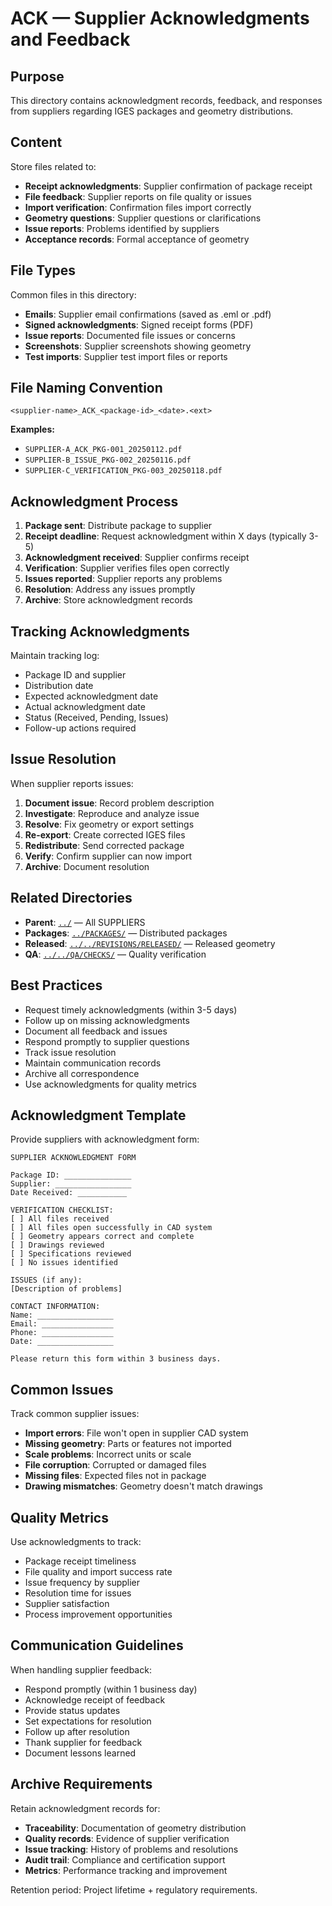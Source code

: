 # ACK — Supplier Acknowledgments and Feedback

## Purpose

This directory contains acknowledgment records, feedback, and responses from suppliers regarding IGES packages and geometry distributions.

## Content

Store files related to:
- **Receipt acknowledgments**: Supplier confirmation of package receipt
- **File feedback**: Supplier reports on file quality or issues
- **Import verification**: Confirmation files import correctly
- **Geometry questions**: Supplier questions or clarifications
- **Issue reports**: Problems identified by suppliers
- **Acceptance records**: Formal acceptance of geometry

## File Types

Common files in this directory:
- **Emails**: Supplier email confirmations (saved as .eml or .pdf)
- **Signed acknowledgments**: Signed receipt forms (PDF)
- **Issue reports**: Documented file issues or concerns
- **Screenshots**: Supplier screenshots showing geometry
- **Test imports**: Supplier test import files or reports

## File Naming Convention

```
<supplier-name>_ACK_<package-id>_<date>.<ext>
```

**Examples:**
- `SUPPLIER-A_ACK_PKG-001_20250112.pdf`
- `SUPPLIER-B_ISSUE_PKG-002_20250116.pdf`
- `SUPPLIER-C_VERIFICATION_PKG-003_20250118.pdf`

## Acknowledgment Process

1. **Package sent**: Distribute package to supplier
2. **Receipt deadline**: Request acknowledgment within X days (typically 3-5)
3. **Acknowledgment received**: Supplier confirms receipt
4. **Verification**: Supplier verifies files open correctly
5. **Issues reported**: Supplier reports any problems
6. **Resolution**: Address any issues promptly
7. **Archive**: Store acknowledgment records

## Tracking Acknowledgments

Maintain tracking log:
- Package ID and supplier
- Distribution date
- Expected acknowledgment date
- Actual acknowledgment date
- Status (Received, Pending, Issues)
- Follow-up actions required

## Issue Resolution

When supplier reports issues:
1. **Document issue**: Record problem description
2. **Investigate**: Reproduce and analyze issue
3. **Resolve**: Fix geometry or export settings
4. **Re-export**: Create corrected IGES files
5. **Redistribute**: Send corrected package
6. **Verify**: Confirm supplier can now import
7. **Archive**: Document resolution

## Related Directories

- **Parent**: [`../`](../) — All SUPPLIERS
- **Packages**: [`../PACKAGES/`](../PACKAGES/) — Distributed packages
- **Released**: [`../../REVISIONS/RELEASED/`](../../REVISIONS/RELEASED/) — Released geometry
- **QA**: [`../../QA/CHECKS/`](../../QA/CHECKS/) — Quality verification

## Best Practices

- Request timely acknowledgments (within 3-5 days)
- Follow up on missing acknowledgments
- Document all feedback and issues
- Respond promptly to supplier questions
- Track issue resolution
- Maintain communication records
- Archive all correspondence
- Use acknowledgments for quality metrics

## Acknowledgment Template

Provide suppliers with acknowledgment form:

```
SUPPLIER ACKNOWLEDGMENT FORM

Package ID: _______________
Supplier: _________________
Date Received: ___________

VERIFICATION CHECKLIST:
[ ] All files received
[ ] All files open successfully in CAD system
[ ] Geometry appears correct and complete
[ ] Drawings reviewed
[ ] Specifications reviewed
[ ] No issues identified

ISSUES (if any):
[Description of problems]

CONTACT INFORMATION:
Name: _________________
Email: ________________
Phone: ________________
Date: _________________

Please return this form within 3 business days.
```

## Common Issues

Track common supplier issues:
- **Import errors**: File won't open in supplier CAD system
- **Missing geometry**: Parts or features not imported
- **Scale problems**: Incorrect units or scale
- **File corruption**: Corrupted or damaged files
- **Missing files**: Expected files not in package
- **Drawing mismatches**: Geometry doesn't match drawings

## Quality Metrics

Use acknowledgments to track:
- Package receipt timeliness
- File quality and import success rate
- Issue frequency by supplier
- Resolution time for issues
- Supplier satisfaction
- Process improvement opportunities

## Communication Guidelines

When handling supplier feedback:
- Respond promptly (within 1 business day)
- Acknowledge receipt of feedback
- Provide status updates
- Set expectations for resolution
- Follow up after resolution
- Thank supplier for feedback
- Document lessons learned

## Archive Requirements

Retain acknowledgment records for:
- **Traceability**: Documentation of geometry distribution
- **Quality records**: Evidence of supplier verification
- **Issue tracking**: History of problems and resolutions
- **Audit trail**: Compliance and certification support
- **Metrics**: Performance tracking and improvement

Retention period: Project lifetime + regulatory requirements.

